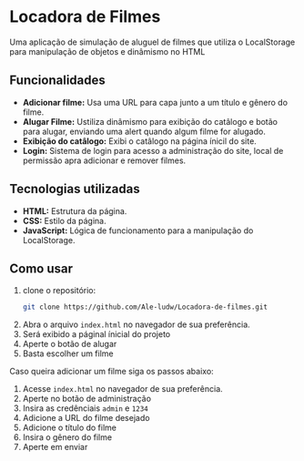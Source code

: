 # Locadora de Filmes

Uma aplicação de simulação de aluguel de filmes que utiliza o LocalStorage para manipulação de objetos e dinâmismo no HTML

## Funcionalidades

- **Adicionar filme:** Usa uma URL para capa junto a um título e gênero do filme.
- **Alugar Filme:** Ustiliza dinâmismo para exibição do catâlogo e botão para alugar, enviando uma alert quando algum filme for alugado.
- **Exibição do catâlogo:** Exibi o catâlogo na página ínicil do site.
- **Login:** Sistema de login para acesso a administração do site, local de permissão apra adicionar e remover filmes.

## Tecnologias utilizadas

- **HTML:** Estrutura da página.
- **CSS:** Estilo da página.
- **JavaScript:** Lógica de funcionamento para a manipulação do LocalStorage.

## Como usar

1. clone o repositório:
   ```bash
   git clone https://github.com/Ale-ludw/Locadora-de-filmes.git
   ```
2. Abra o arquivo `index.html` no navegador de sua preferência.
3. Será exibido a páginal ínicial do projeto
4. Aperte o botão de alugar
5. Basta escolher um filme

Caso queira adicionar um filme siga os passos abaixo:
1. Acesse `index.html` no navegador de sua preferência.
2. Aperte no botão de administração
3. Insira as credênciais ```admin``` e ```1234```
4. Adicione a URL do filme desejado
5. Adicione o título do filme
6. Insira o gênero do filme
7. Aperte em enviar

   
